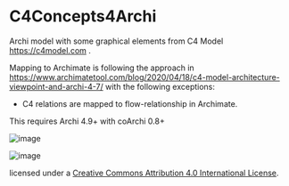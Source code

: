 # C4Concepts4Archi

Archi model with some graphical elements from C4 Model https://c4model.com .

Mapping to Archimate is following the approach in https://www.archimatetool.com/blog/2020/04/18/c4-model-architecture-viewpoint-and-archi-4-7/ with the following exceptions:
- C4 relations are mapped to flow-relationship in Archimate. 
  
This requires Archi 4.9+ with coArchi 0.8+

![image](https://user-images.githubusercontent.com/1522911/138398632-e7cfadf1-a9dc-40aa-9c25-4e273f1c6f52.png)


![image](https://user-images.githubusercontent.com/1522911/139050507-bce112bd-5e94-4cf8-a53b-74a8a1623db7.png)



licensed under a [Creative Commons Attribution 4.0 International License](https://creativecommons.org/licenses/by/4.0/).


